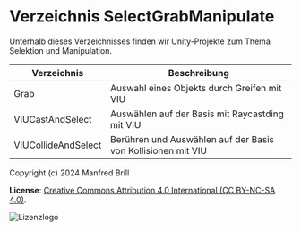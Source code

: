 # Verzeichnis SelectGrabManipulate

Unterhalb dieses Verzeichnisses finden wir Unity-Projekte zum Thema
Selektion und Manipulation.


| Verzeichnis         | Beschreibung    |
| -------------       | ---------- | 
| Grab                | Auswahl eines Objekts durch Greifen mit VIU                  |
| VIUCastAndSelect    | Auswählen auf der Basis mit Raycastding mit VIU              |
| VIUCollideAndSelect | Berühren und Auswählen auf der Basis von Kollisionen mit VIU |


Copyright (c) 2024 Manfred Brill

**License**: [Creative Commons Attribution 4.0 International (CC BY-NC-SA 4.0)](https://creativecommons.org/licenses/by-nc-sa/4.0/).  

![Lizenzlogo](https://licensebuttons.net/l/by-nc-sa/3.0/de/88x31.png)

